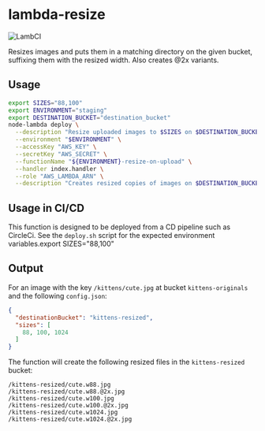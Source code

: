 # lambda-resize
![LambCI](https://lambci-buildresults-h8k26bznx73q.s3.amazonaws.com/gh/66pix/lambda-resize/branches/develop/195466ab1ebc68866a15203a033a112b.svg)

Resizes images and puts them in a matching directory on the given bucket, suffixing them with the resized width. Also creates @2x variants.

## Usage

```sh
export SIZES="88,100"
export ENVIRONMENT="staging"
export DESTINATION_BUCKET="destination_bucket"
node-lambda deploy \
  --description "Resize uploaded images to $SIZES on $DESTINATION_BUCKET" \
  --environment "$ENVIRONMENT" \
  --accessKey "AWS_KEY" \
  --secretKey "AWS_SECRET" \
  --functionName "${ENVIRONMENT}-resize-on-upload" \
  --handler index.handler \
  --role "AWS_LAMBDA_ARN" \
  --description "Creates resized copies of images on $DESTINATION_BUCKET when uploads occur"<Paste>
```

## Usage in CI/CD

This function is designed to be deployed from a CD pipeline such as CircleCi. See the `deploy.sh` script for the expected environment variables.export SIZES="88,100"

## Output

For an image with the key `/kittens/cute.jpg` at bucket `kittens-originals` and the following
`config.json`:

```JSON
{
  "destinationBucket": "kittens-resized",
  "sizes": [
    88, 100, 1024
  ]
}
```

The function will create the following resized files in the `kittens-resized` bucket:

```PLAIN
/kittens-resized/cute.w88.jpg
/kittens-resized/cute.w88.@2x.jpg
/kittens-resized/cute.w100.jpg
/kittens-resized/cute.w100.@2x.jpg
/kittens-resized/cute.w1024.jpg
/kittens-resized/cute.w1024.@2x.jpg
```
